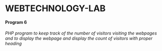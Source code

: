 # WEBTECHNOLOGY-LAB

#### Program 6
###### PHP program to keep track of the number of visitors visiting the webpages and to display the webpage and display the count of visitors with proper heading
